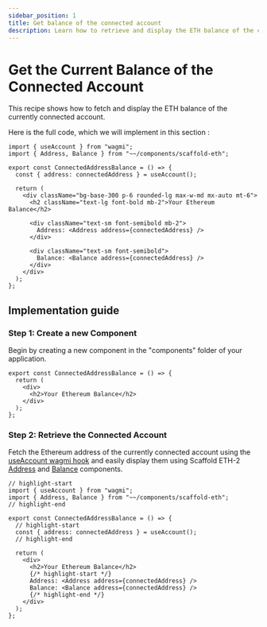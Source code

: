 ```yaml
---
sidebar_position: 1
title: Get balance of the connected account
description: Learn how to retrieve and display the ETH balance of the connected account in your dApp.
---
```


# Get the Current Balance of the Connected Account

This recipe shows how to fetch and display the ETH balance of the currently connected account.

Here is the full code, which we will implement in this section :

```tsx title="components/ConnectedAddressBalance.tsx"
import { useAccount } from "wagmi";
import { Address, Balance } from "~~/components/scaffold-eth";

export const ConnectedAddressBalance = () => {
  const { address: connectedAddress } = useAccount();

  return (
    <div className="bg-base-300 p-6 rounded-lg max-w-md mx-auto mt-6">
      <h2 className="text-lg font-bold mb-2">Your Ethereum Balance</h2>

      <div className="text-sm font-semibold mb-2">
        Address: <Address address={connectedAddress} />
      </div>

      <div className="text-sm font-semibold">
        Balance: <Balance address={connectedAddress} />
      </div>
    </div>
  );
};
```

## Implementation guide

### Step 1: Create a new Component

Begin by creating a new component in the "components" folder of your application.

```tsx title="components/ConnectedAddressBalance.tsx"
export const ConnectedAddressBalance = () => {
  return (
    <div>
      <h2>Your Ethereum Balance</h2>
    </div>
  );
};
```

### Step 2: Retrieve the Connected Account

Fetch the Ethereum address of the currently connected account using the [useAccount wagmi hook](https://wagmi.sh/react/hooks/useAccount) and easily display them using Scaffold ETH-2 [Address](/components/Address) and [Balance](/components/Balance) components.

```tsx title="components/ConnectedAddressBalance.tsx"
// highlight-start
import { useAccount } from "wagmi";
import { Address, Balance } from "~~/components/scaffold-eth";
// highlight-end

export const ConnectedAddressBalance = () => {
  // highlight-start
  const { address: connectedAddress } = useAccount();
  // highlight-end

  return (
    <div>
      <h2>Your Ethereum Balance</h2>
      {/* highlight-start */}
      Address: <Address address={connectedAddress} />
      Balance: <Balance address={connectedAddress} />
      {/* highlight-end */}
    </div>
  );
};
```
